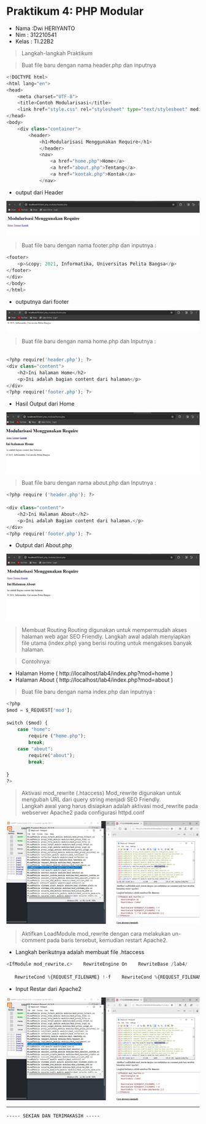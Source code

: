 #  Praktikum 4: PHP Modular 

* Nama :Dwi HERIYANTO
* Nim : 312210541
* Kelas : TI.22B2

> Langkah-langkah Praktikum

>  Buat file baru dengan nama header.php dan inputnya

```py
<!DOCTYPE html>
<html lang="en"> 
<head>    
	<meta charset="UTF-8">    
	<title>Contoh Modularisasi</title>    
	<link href="style.css" rel="stylesheet" type="text/stylesheet" media="screen" /> 
</head> 
<body>    
	<div class="container">        
		<header>            
			<h1>Modularisasi Menggunakan Require</h1>
			</header>        
			<nav>            
				<a href="home.php">Home</a>            
				<a href="about.php">Tentang</a>            
				<a href="kontak.php">Kontak</a>        
			</nav>
```

* output dari Header

![image](sc/header.JPG)

> Buat file baru dengan nama footer.php dan inputnya :

```py
<footer>
	<p>&copy; 2021, Informatika, Universitas Pelita Bangsa</p>
</footer>	
</div>
</body>
</html>

```
* outputnya dari footer

![img](sc/footer.JPG)

> Buat file baru dengan nama home.php dan Inputnya :

```py

<?php require('header.php'); ?>
<div class="content">
	<h2>Ini halaman Home</h2>
	<p>Ini adalah bagian content dari halaman</p>
</div>
<?php require('footer.php'); ?>

```

* Hasil Output dari Home

![img](sc/home.JPG)

> Buat file baru dengan nama about.php  dan Inputnya :

```py
<?php require ('header.php'); ?>

<div class="content">
	<h2>Ini Halaman About</h2>
	<p>Ini adalah Bagian content dari halaman.</p>
</div>
<?php require('footer.php'); ?>

```
* Output dari About.php

![img](sc/About.JPG)

> Membuat Routing Routing digunakan untuk mempermudah akses halaman web agar SEO Friendly. 
Langkah awal adalah menyiapkan file utama (index.php) yang berisi routing untuk mengakses banyak halaman.

> Contohnya:

*  Halaman Home ( http://localhost/lab4/index.php?mod=home )
* Halaman About ( http://localhost/lab4/index.php?mod=about ) 

> Buat file baru dengan nama index.php dan inputnya :

```py
<?php
$mod = $_REQUEST['mod'];

switch ($mod) {
	case "home":
		require ("home.php");
		break;
	case "about":
		require("about");
		break;

}
?>
```

> Aktivasi mod_rewrite (.htaccess) Mod_rewrite digunakan untuk mengubah URL dari query string menjadi SEO Friendly.  
Langkah awal yang harus disiapkan adalah aktivasi mod_rewrite pada webserver Apache2 pada configurasi httpd.conf

![img](sc/1.JPG)



> Aktifkan LoadModule mod_rewrite dengan cara melakukan un-comment pada baris tersebut, kemudian restart Apache2.

 * Langkah berikutnya adalah membuat file .htaccess

```py
<IfModule mod_rewrite.c>    RewriteEngine On    RewriteBase /lab4/ 
 
   RewriteCond %{REQUEST_FILENAME} !-f    RewriteCond %{REQUEST_FILENAME} !-d    RewriteRule ^(.*)$ index.php?mod=$1 [L] </IfModule> 
```
* Input Restar dari Apache2

![img](sc/1.JPG)


-----
````
----- SEKIAN DAN TERIMAKASIH ----- 